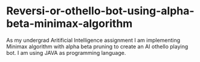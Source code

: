 # Reversi-or-othello-bot-using-alpha-beta-minimax-algorithm
As my undergrad Aritificial Intelligence assignment I am implementing Minimax algorithm with alpha beta pruning to create an AI othello playing bot. I am using JAVA as programming language.
